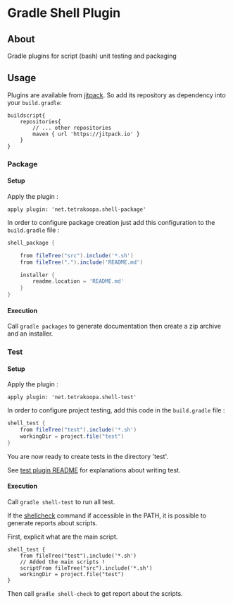 Gradle Shell Plugin
===================

## About

Gradle plugins for script (bash) unit testing and packaging

## Usage

Plugins are available from [jitpack](https://jitpack.io). So add its repository as dependency into your `build.gradle`:

```
buildscript{
	repositories{
		// ... other repositories
		maven { url 'https://jitpack.io' }
	}
}
```

### Package

#### Setup

Apply the plugin :

```
apply plugin: 'net.tetrakoopa.shell-package'
```

In order to configure package creation just add this configuration to the `build.gradle` file :

```groovy
shell_package {

	from fileTree("src").include('*.sh')
	from fileTree(".").include('README.md')

	installer {
		readme.location = 'README.md'
	}
}
```

#### Execution

Call `gradle packages` to generate documentation then create a zip archive and an installer.

### Test

#### Setup

Apply the plugin :

```
apply plugin: 'net.tetrakoopa.shell-test'
```

In order to configure project testing, add this code in the `build.gradle` file :

```groovy
shell_test {
	from fileTree("test").include('*.sh')
	workingDir = project.file("test")
}
```

You are now ready to create tests in the directory 'test'.

See [test plugin README](test/REAME.md) for explanations about writing test.

#### Execution

Call `gradle shell-test` to run all test.

If the [shellcheck](https://www.shellcheck.net/) command if accessible in the PATH, it is possible to generate reports about scripts. 

First, explicit what are the main script.

```
shell_test {
	from fileTree("test").include('*.sh')
	// Added the main scripts !
	scriptFrom fileTree("src").include('*.sh')
	workingDir = project.file("test")
}
```

Then call `gradle shell-check` to get report about the scripts.


